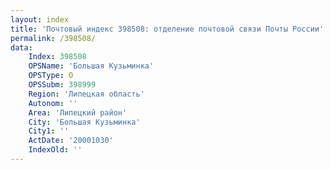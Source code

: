 ```yaml
---
layout: index
title: 'Почтовый индекс 398508: отделение почтовой связи Почты России'
permalink: /398508/
data:
    Index: 398508
    OPSName: 'Большая Кузьминка'
    OPSType: О
    OPSSubm: 398999
    Region: 'Липецкая область'
    Autonom: ''
    Area: 'Липецкий район'
    City: 'Большая Кузьминка'
    City1: ''
    ActDate: '20001030'
    IndexOld: ''
---
```

